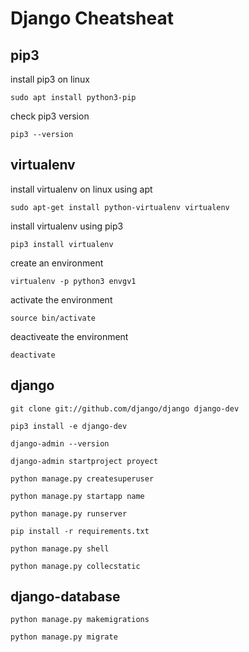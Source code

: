 # Django Cheatsheat

## pip3
install pip3 on linux
```
sudo apt install python3-pip
```
check pip3 version
```
pip3 --version
```

## virtualenv
install virtualenv on linux using apt
```
sudo apt-get install python-virtualenv virtualenv
```
install virtualenv using pip3
```
pip3 install virtualenv
```
create an environment
```
virtualenv -p python3 envgv1
```
activate the environment
```
source bin/activate
```
deactiveate the environment
```
deactivate
```

## django
```
git clone git://github.com/django/django django-dev
```
```
pip3 install -e django-dev
```
```
django-admin --version
```
```
django-admin startproject proyect
```
```
python manage.py createsuperuser
```
```
python manage.py startapp name
```
```
python manage.py runserver
```
```
pip install -r requirements.txt
```
```
python manage.py shell
```
```
python manage.py collecstatic
```
## django-database
```
python manage.py makemigrations
```
```
python manage.py migrate
```
